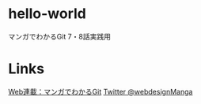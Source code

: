 # hello-world
マンガでわかるGit 7・8話実践用

# Links
[Web連載：マンガでわかるGit](https://codeiq.jp/magazine/category/git-ai/)
[Twitter @webdesignManga](https://twitter.com/webdesignManga)
